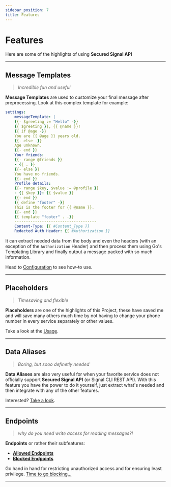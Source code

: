 ```yaml
---
sidebar_position: 7
title: Features
---
```


# Features

Here are some of the highlights of using **Secured Signal API**

---

## Message Templates

> _Incredible fun and useful_

**Message Templates** are used to customize your final message after preprocessing.
Look at this complex template for example:

```yaml
settings:
    messageTemplate: |
    {{- $greeting := "Hello" -}}
    {{ $greeting }}, {{ @name }}!
    {{ if @age -}}
    You are {{ @age }} years old.
    {{- else -}}
    Age unknown.
    {{- end }}
    Your friends:
    {{- range @friends }}
    - {{ . }}
    {{- else }}
    You have no friends.
    {{- end }}
    Profile details:
    {{- range $key, $value := @profile }}
    - {{ $key }}: {{ $value }}
    {{- end }}
    {{ define "footer" -}}
    This is the footer for {{ @name }}.
    {{- end }}
    {{ template "footer" . -}}
    ------------------------------------
    Content-Type: {{ #Content_Type }}
    Redacted Auth Header: {{ #Authorization }}
```

It can extract needed data from the body and even the headers (with an exception of the `Authorization` Header) and then process them using Go's Templating Library
and finally output a message packed with so much information.

Head to [Configuration](./configuration/message-templates) to see how-to use.

---

## Placeholders

> _Timesaving and flexible_

**Placeholders** are one of the highlights of this Project,
these have saved me and will save many others much time by not having to change your phone number in every service separately or other values.

Take a look at the [Usage](./usage/advanced).

---

## Data Aliases

> _Boring, but sooo definetly needed_

**Data Aliases** are also very useful for when your favorite service does not officially support **Secured Signal API** (or Signal CLI REST API).
With this feature you have the power to do it yourself, just extract what's needed and then integrate with any of the other features.

Interested? [Take a look](./configuration/data-aliases).

---

## Endpoints

> _why do you need write access for reading messages?!_

**Endpoints** or rather their subfeatures:

- [**Allowed Endpoints**](./configuration/endpoints)
- [**Blocked Endpoints**](./configuration/endpoints)

Go hand in hand for restricting unauthorized access and for ensuring least privilege.
[Time to go blocking...](./configuration/endpoints)

---
